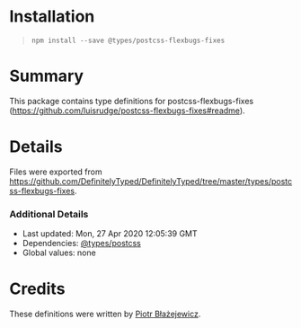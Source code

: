 # Installation
> `npm install --save @types/postcss-flexbugs-fixes`

# Summary
This package contains type definitions for postcss-flexbugs-fixes (https://github.com/luisrudge/postcss-flexbugs-fixes#readme).

# Details
Files were exported from https://github.com/DefinitelyTyped/DefinitelyTyped/tree/master/types/postcss-flexbugs-fixes.

### Additional Details
 * Last updated: Mon, 27 Apr 2020 12:05:39 GMT
 * Dependencies: [@types/postcss](https://npmjs.com/package/@types/postcss)
 * Global values: none

# Credits
These definitions were written by [Piotr Błażejewicz](https://github.com/peterblazejewicz).
